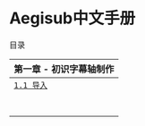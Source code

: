 # Aegisub中文手册

目录

| 第一章 - 初识字幕轴制作                                      |
| ------------------------------------------------------------ |
| [`1.1 导入`](https://github.com/AliubYiero/aegisub_manual/blob/Aegisub-manual/Chapter%201/1.%20%E5%AF%BC%E5%85%A5.md) |
|                                                              |
|                                                              |
|                                                              |
|                                                              |
|                                                              |
|                                                              |
|                                                              |

